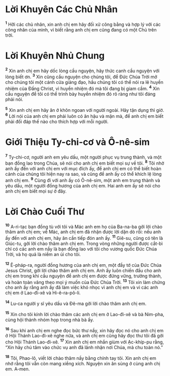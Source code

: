 # Lời Khuyên Các Chủ Nhân
<sup><b>1</b></sup> Hỡi các chủ nhân, xin anh chị em hãy đối xử công bằng và hợp lý với các công nhân của mình, vì biết rằng anh chị em cũng đang có một Chủ trên trời.

# Lời Khuyên Nhủ Chung
<sup><b>2</b></sup> Xin anh chị em hãy dốc lòng cầu nguyện, hãy thức canh cầu nguyện với lòng biết ơn. <sup><b>3</b></sup> Xin cũng cầu nguyện cho chúng tôi, để Ðức Chúa Trời mở cho chúng tôi một cánh cửa giảng đạo, hầu chúng tôi có thể nói ra lẽ huyền nhiệm của Ðấng Christ, vì huyền nhiệm đó mà tôi đang bị giam cầm. <sup><b>4</b></sup> Xin cầu nguyện để tôi có thể trình bày huyền nhiệm đó rõ ràng như tôi đáng phải nói.

<sup><b>5</b></sup> Xin anh chị em hãy ăn ở khôn ngoan với người ngoài. Hãy tận dụng thì giờ. <sup><b>6</b></sup> Lời nói của anh chị em phải luôn có ân hậu và mặn mà, để anh chị em biết phải đối đáp thế nào cho thích hợp với mỗi người.

# Giới Thiệu Ty-chi-cơ và Ô-nê-sim
<sup><b>7</b></sup> Ty-chi-cơ, người anh em yêu dấu, một người phục vụ trung thành, và một bạn đồng lao trong Chúa, sẽ nói cho anh chị em biết mọi sự về tôi. <sup><b>8</b></sup> Tôi nhờ anh ấy đến với anh chị em với mục đích ấy, để anh chị em có thể biết hoàn cảnh của chúng tôi hiện nay ra sao, và cũng để anh ấy có thể khích lệ lòng anh chị em. <sup><b>9</b></sup> Cùng đi với anh ấy có Ô-nê-sim, một anh em trung thành và yêu dấu, một người đồng hương của anh chị em. Hai anh em ấy sẽ nói cho anh chị em biết mọi sự ở đây.

# Lời Chào Cuối Thư
<sup><b>10</b></sup> A-ri-tạc bạn đồng tù với tôi và Mác anh em họ của Ba-na-ba gởi lời chào thăm anh chị em; về Mác, anh chị em đã nhận được lời dặn dò rồi: nếu anh ấy đến với anh chị em, hãy ân cần tiếp đón anh ấy. <sup><b>11</b></sup> Giê-su, cũng có tên là Giúc-tu, gởi lời chào thăm anh chị em. Trong vòng những người được cắt-bì chỉ có các anh em nầy là bạn đồng lao với tôi cho vương quốc Ðức Chúa Trời, và họ quả là niềm an ủi cho tôi.

<sup><b>12</b></sup> Ê-pháp-ra, người đồng hương của anh chị em, một đầy tớ của Ðức Chúa Jesus Christ, gởi lời chào thăm anh chị em. Anh ấy luôn chiến đấu cho anh chị em trong khi cầu nguyện để anh chị em được đứng vững, trưởng thành, và hoàn toàn vâng theo mọi ý muốn của Ðức Chúa Trời. <sup><b>13</b></sup> Tôi xin làm chứng cho anh ấy rằng anh ấy đã làm việc khó nhọc vì anh chị em và vì các anh chị em ở Lao-đi-xê và Hi-ê-ra-pô-li.

<sup><b>14</b></sup> Lu-ca người y sĩ yêu dấu và Ðê-ma gởi lời chào thăm anh chị em.

<sup><b>15</b></sup> Xin cho tôi kính lời chào thăm các anh chị em ở Lao-đi-xê và bà Nim-pha, cùng hội thánh nhóm họp trong nhà bà ấy.

<sup><b>16</b></sup> Sau khi anh chị em nghe đọc bức thư nầy, xin hãy đọc nó cho anh chị em ở Hội Thánh Lao-đi-xê nghe nữa, và anh chị em cũng hãy đọc thư tôi đã gởi cho Hội Thánh Lao-đi-xê. <sup><b>17</b></sup> Xin anh chị em nhắn giùm với Ạc-khíp-pu rằng, “Xin hãy chú tâm vào chức vụ anh đã lãnh nhận nơi Chúa, mà chu toàn nó.”

<sup><b>18</b></sup> Tôi, Phao-lô, viết lời chào thăm nầy bằng chính tay tôi. Xin anh chị em nhớ rằng tôi vẫn còn mang xiềng xích. Nguyện xin ân sủng ở cùng anh chị em. A-men.
